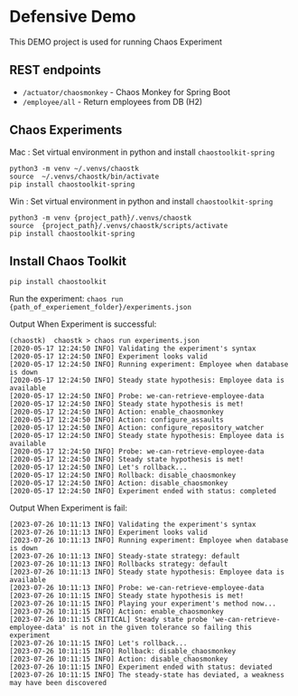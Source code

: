 # Defensive Demo
This DEMO project is used for running Chaos Experiment

## REST endpoints
- `/actuator/chaosmonkey` - Chaos Monkey for Spring Boot
- `/employee/all` - Return employees from DB (H2)

## Chaos Experiments
Mac : Set virtual environment in python and install `chaostoolkit-spring`
```
python3 -m venv ~/.venvs/chaostk
source  ~/.venvs/chaostk/bin/activate
pip install chaostoolkit-spring
```

Win : Set virtual environment in python and install `chaostoolkit-spring`
```
python3 -m venv {project_path}/.venvs/chaostk
source  {project_path}/.venvs/chaostk/scripts/activate
pip install chaostoolkit-spring
```

## Install Chaos Toolkit
```
pip install chaostoolkit
```


Run the experiment:
`chaos run {path_of_experiement_folder}/experiments.json`

Output When Experiment is successful:
```
(chaostk)  chaostk > chaos run experiments.json
[2020-05-17 12:24:50 INFO] Validating the experiment's syntax
[2020-05-17 12:24:50 INFO] Experiment looks valid
[2020-05-17 12:24:50 INFO] Running experiment: Employee when database is down
[2020-05-17 12:24:50 INFO] Steady state hypothesis: Employee data is available
[2020-05-17 12:24:50 INFO] Probe: we-can-retrieve-employee-data
[2020-05-17 12:24:50 INFO] Steady state hypothesis is met!
[2020-05-17 12:24:50 INFO] Action: enable_chaosmonkey
[2020-05-17 12:24:50 INFO] Action: configure_assaults
[2020-05-17 12:24:50 INFO] Action: configure_repository_watcher
[2020-05-17 12:24:50 INFO] Steady state hypothesis: Employee data is available
[2020-05-17 12:24:50 INFO] Probe: we-can-retrieve-employee-data
[2020-05-17 12:24:50 INFO] Steady state hypothesis is met!
[2020-05-17 12:24:50 INFO] Let's rollback...
[2020-05-17 12:24:50 INFO] Rollback: disable_chaosmonkey
[2020-05-17 12:24:50 INFO] Action: disable_chaosmonkey
[2020-05-17 12:24:50 INFO] Experiment ended with status: completed

```

Output When Experiment is fail:
```
[2023-07-26 10:11:13 INFO] Validating the experiment's syntax
[2023-07-26 10:11:13 INFO] Experiment looks valid
[2023-07-26 10:11:13 INFO] Running experiment: Employee when database is down
[2023-07-26 10:11:13 INFO] Steady-state strategy: default                     
[2023-07-26 10:11:13 INFO] Rollbacks strategy: default                        
[2023-07-26 10:11:13 INFO] Steady state hypothesis: Employee data is available
[2023-07-26 10:11:13 INFO] Probe: we-can-retrieve-employee-data
[2023-07-26 10:11:15 INFO] Steady state hypothesis is met!
[2023-07-26 10:11:15 INFO] Playing your experiment's method now...
[2023-07-26 10:11:15 INFO] Action: enable_chaosmonkey
[2023-07-26 10:11:15 CRITICAL] Steady state probe 'we-can-retrieve-employee-data' is not in the given tolerance so failing this experiment
[2023-07-26 10:11:15 INFO] Let's rollback...
[2023-07-26 10:11:15 INFO] Rollback: disable_chaosmonkey
[2023-07-26 10:11:15 INFO] Action: disable_chaosmonkey
[2023-07-26 10:11:15 INFO] Experiment ended with status: deviated
[2023-07-26 10:11:15 INFO] The steady-state has deviated, a weakness may have been discovered

```
